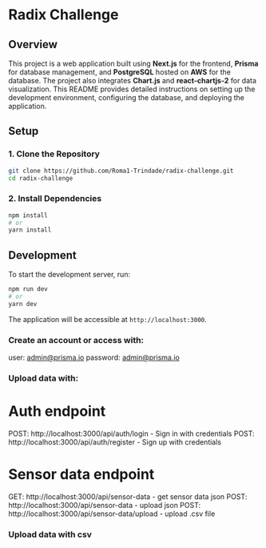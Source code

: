 # Radix Challenge

## Overview

<!-- TODO: imagem do Diagrama de arquitetura -->

This project is a web application built using **Next.js** for the frontend, **Prisma** for database management, and **PostgreSQL** hosted on **AWS** for the database. The project also integrates **Chart.js** and **react-chartjs-2** for data visualization. This README provides detailed instructions on setting up the development environment, configuring the database, and deploying the application.

## Setup

### 1. Clone the Repository

```bash
git clone https://github.com/Roma1-Trindade/radix-challenge.git
cd radix-challenge
```

### 2. Install Dependencies

```bash
npm install
# or
yarn install
```

## Development

To start the development server, run:

```bash
npm run dev
# or
yarn dev
```

The application will be accessible at `http://localhost:3000`.

### Create an account or access with:

user: admin@prisma.io
password: admin@prisma.io

### Upload data with:

# Auth endpoint

POST: http://localhost:3000/api/auth/login - Sign in with credentials
POST: http://localhost:3000/api/auth/register - Sign up with credentials

# Sensor data endpoint

GET: http://localhost:3000/api/sensor-data - get sensor data json
POST: http://localhost:3000/api/sensor-data - upload json
POST: http://localhost:3000/api/sensor-data/upload - upload .csv file

### Upload data with csv
